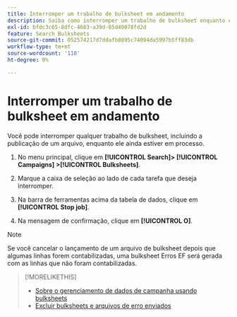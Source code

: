 ```yaml
---
title: Interromper um trabalho de bulksheet em andamento
description: Saiba como interromper um trabalho de bulksheet enquanto ele estiver em processo.
exl-id: bfdc3c65-8dfc-4683-a39d-05d40078fd2d
feature: Search Bulksheets
source-git-commit: 052574217d7ddafb8895c74094da5997b5ff83db
workflow-type: tm+mt
source-wordcount: '110'
ht-degree: 0%

---
```


# Interromper um trabalho de bulksheet em andamento

Você pode interromper qualquer trabalho de bulksheet, incluindo a publicação de um arquivo, enquanto ele ainda estiver em processo.

1. No menu principal, clique em **[!UICONTROL Search]> [!UICONTROL Campaigns] >[!UICONTROL Bulksheets]**.

1. Marque a caixa de seleção ao lado de cada tarefa que deseja interromper.

1. Na barra de ferramentas acima da tabela de dados, clique em **[!UICONTROL Stop job]**.

1. Na mensagem de confirmação, clique em **[!UICONTROL O]**.

>[!NOTE]
>
>Se você cancelar o lançamento de um arquivo de bulksheet depois que algumas linhas forem contabilizadas, uma bulksheet Erros EF será gerada com as linhas que não foram contabilizadas.

>[!MORELIKETHIS]
>
>* [Sobre o gerenciamento de dados de campanha usando bulksheets](bulksheet-about.md)
>* [Excluir bulksheets e arquivos de erro enviados](bulksheet-delete.md)
